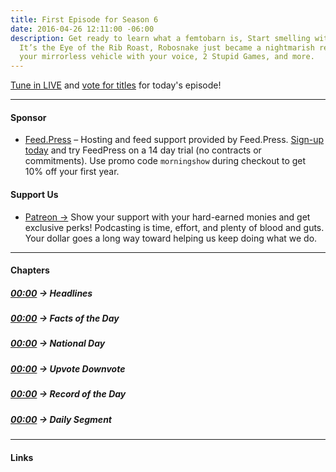 ```yaml
---
title: First Episode for Season 6
date: 2016-04-26 12:11:00 -06:00
description: Get ready to learn what a femtobarn is, Start smelling with your mouth,
  It’s the Eye of the Rib Roast, Robosnake just became a nightmarish reality, Control
  your mirrorless vehicle with your voice, 2 Stupid Games, and more.
---
```


[Tune in LIVE](http://goodstuff.fm/live) and [vote for titles](http://stuffybot.goodstuff.fm) for today's episode!


---

#### Sponsor
- [Feed.Press](http://feed.press/morningshow) – Hosting and feed support provided by Feed.Press. [Sign-up today](http://feed.press/morningshow) and try FeedPress on a 14 day trial (no contracts or commitments). Use promo code `morningshow` during checkout to get 10% off your first year.

#### Support Us
- [Patreon →](http://patreon.com/morningshow)
Show your support with your hard-earned monies and get exclusive perks! Podcasting is time, effort, and plenty of blood and guts. Your dollar goes a long way toward helping us keep doing what we do.

---

#### Chapters

##### [00:00](http://morningshow.am/podcast/300#t=00:00) → Headlines
##### [00:00](http://morningshow.am/podcast/300#t=00:00) → Facts of the Day
##### [00:00](http://morningshow.am/podcast/300#t=00:00) → National Day
##### [00:00](http://morningshow.am/podcast/300#t=00:00) → Upvote Downvote
##### [00:00](http://morningshow.am/podcast/300#t=00:00) → Record of the Day
##### [00:00](http://morningshow.am/podcast/300#t=00:00) → Daily Segment

---

#### Links
